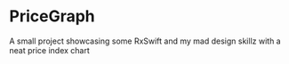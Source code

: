 # PriceGraph
A small project showcasing some RxSwift and my mad design skillz with a neat price index chart
